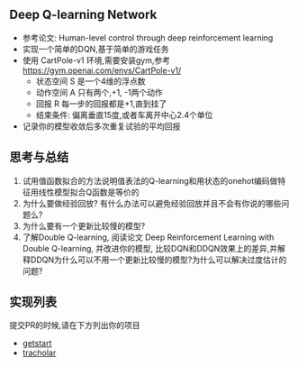 ## Deep Q-learning Network
- 参考论文: Human-level control through deep reinforcement learning
- 实现一个简单的DQN,基于简单的游戏任务
- 使用 CartPole-v1 环境,需要安装gym,参考<https://gym.openai.com/envs/CartPole-v1/>
    - 状态空间 S 是一个4维的浮点数
    - 动作空间 A 只有两个,+1, -1两个动作
    - 回报 R 每一步的回报都是+1,直到挂了
    - 结束条件: 偏离垂直15度,或者车离开中心2.4个单位
- 记录你的模型收敛后多次重复试验的平均回报

## 思考与总结
1. 试用值函数拟合的方法说明值表法的Q-learning和用状态的onehot编码做特征用线性模型拟合Q函数是等价的
2. 为什么要做经验回放? 有什么办法可以避免经验回放并且不会有你说的哪些问题么? 
3. 为什么要有一个更新比较慢的模型? 
4. 了解Double Q-learning, 阅读论文 Deep Reinforcement Learning with Double Q-learning, 并改进你的模型, 比较DQN和DDQN效果上的差异,并解释DDQN为什么可以不用一个更新比较慢的模型?为什么可以解决过度估计的问题?

## 实现列表
提交PR的时候,请在下方列出你的项目

- [getstart](getstart/)
- [tracholar](tracholar/)